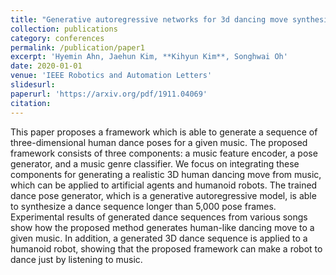 ```yaml
---
title: "Generative autoregressive networks for 3d dancing move synthesis from music"
collection: publications
category: conferences
permalink: /publication/paper1
excerpt: 'Hyemin Ahn, Jaehun Kim, **Kihyun Kim**, Songhwai Oh'
date: 2020-01-01
venue: 'IEEE Robotics and Automation Letters'
slidesurl: 
paperurl: 'https://arxiv.org/pdf/1911.04069'
citation: 
---
```


This paper proposes a framework which is able to generate a sequence of three-dimensional human dance poses for a given music. The proposed framework consists of three components: a music feature encoder, a pose generator, and a music genre classifier. We focus on integrating these components for generating a realistic 3D human dancing move from music, which can be applied to artificial agents and humanoid robots. The trained dance pose generator, which is a generative autoregressive model, is able to synthesize a dance sequence longer than 5,000 pose frames. Experimental results of generated dance sequences from various songs show how the proposed method generates human-like dancing move to a given music. In addition, a generated 3D dance sequence is applied to a humanoid robot, showing that the proposed framework can make a robot to dance just by listening to music.